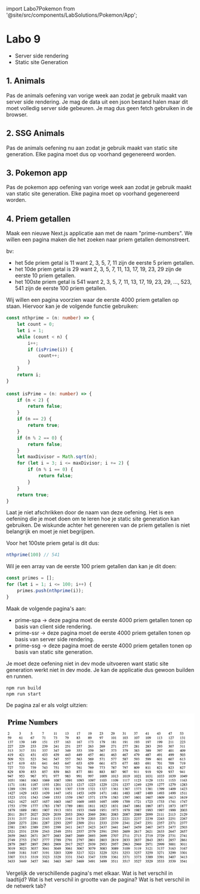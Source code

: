 import Labo7Pokemon from '@site/src/components/LabSolutions/Pokemon/App';

# Labo 9

- Server side rendering
- Static site Generation

## 1. Animals 

Pas de animals oefening van vorige week aan zodat je gebruik maakt van server side rendering. Je mag de data uit een json bestand halen maar dit moet volledig server side gebeuren. Je mag dus geen fetch gebruiken in de browser.

## 2. SSG Animals

Pas de animals oefening nu aan zodat je gebruik maakt van static site generation. Elke pagina moet dus op voorhand gegenereerd worden. 

## 3. Pokemon app

Pas de pokemon app oefening van vorige week aan zodat je gebruik maakt van static site generation. Elke pagina moet op voorhand gegenereerd worden.

## 4. Priem getallen

Maak een nieuwe Next.js applicatie aan met de naam "prime-numbers". We willen een pagina maken die het zoeken naar priem getallen demonstreert. 

bv: 
- het 5de priem getal is 11 want 2, 3, 5, 7, 11 zijn de eerste 5 priem getallen.
- het 10de priem getal is 29 want 2, 3, 5, 7, 11, 13, 17, 19, 23, 29 zijn de eerste 10 priem getallen.
- het 100ste priem getal is 541 want 2, 3, 5, 7, 11, 13, 17, 19, 23, 29, ..., 523, 541 zijn de eerste 100 priem getallen.

Wij willen een pagina voorzien waar de eerste 4000 priem getallen op staan. Hiervoor kan je de volgende functie gebruiken: 

```ts
const nthprime = (n: number) => {
    let count = 0;
    let i = 1;
    while (count < n) {
        i++;
        if (isPrime(i)) {
            count++;
        }
    }
    return i;
}

const isPrime = (n: number) => {
    if (n < 2) {
        return false;
    }
    if (n == 2) {
        return true;
    }
    if (n % 2 == 0) {
        return false;
    }
    let maxDivisor = Math.sqrt(n);
    for (let i = 3; i <= maxDivisor; i += 2) {
        if (n % i == 0) {
            return false;
        }
    }
    return true;
}
```

Laat je niet afschrikken door de naam van deze oefening. Het is een oefening die je moet doen om te leren hoe je static site generation kan gebruiken. De wiskunde achter het genereren van de priem getallen is niet belangrijk en moet je niet begrijpen.

Voor het 100ste priem getal is dit dus:

```ts
nthprime(100) // 541
```

Wil je een array van de eerste 100 priem getallen dan kan je dit doen:

```ts
const primes = [];
for (let i = 1; i <= 100; i++) {
    primes.push(nthprime(i));
}
```

Maak de volgende pagina's aan:
- prime-spa -> deze pagina moet de eerste 4000 priem getallen tonen op basis van client side rendering. 
- prime-ssr -> deze pagina moet de eerste 4000 priem getallen tonen op basis van server side rendering.
- prime-ssg -> deze pagina moet de eerste 4000 priem getallen tonen op basis van static site generation.

Je moet deze oefening niet in dev mode uitvoeren want static site generation werkt niet in dev mode. Je kan de applicatie dus gewoon builden en runnen.

```
npm run build
npm run start
```

De pagina zal er als volgt uitzien: 

![Prime images](../images/prime.png)

Vergelijk de verschillende pagina's met elkaar. Wat is het verschil in laadtijd? Wat is het verschil in grootte van de pagina? Wat is het verschil in de netwerk tab? 